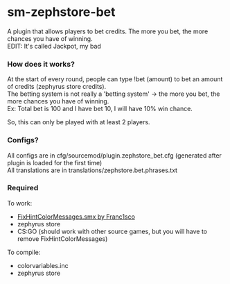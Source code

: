 # sm-zephstore-bet
A plugin that allows players to bet credits. The more you bet, the more chances you have of winning.\
EDIT: It's called Jackpot, my bad

### How does it works?
At the start of every round, people can type !bet (amount) to bet an amount of credits (zephyrus store credits).\
The betting system is not really a 'betting system' -> the more you bet, the more chances you have of winning.\
Ex: Total bet is 100 and I have bet 10, I will have 10% win chance.

So, this can only be played with at least 2 players.

### Configs?
All configs are in cfg/sourcemod/plugin.zephstore_bet.cfg (generated after plugin is loaded for the first time)\
All translations are in translations/zephstore.bet.phrases.txt

### Required
To work:
- [FixHintColorMessages.smx by Franc1sco](https://github.com/Franc1sco/FixHintColorMessages)
- zephyrus store
- CS:GO (should work with other source games, but you will have to remove FixHintColorMessages)

To compile:
- colorvariables.inc
- zephyrus store
